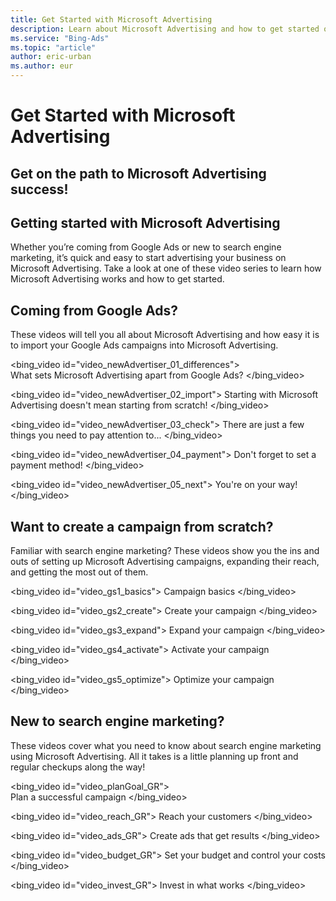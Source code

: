 ```yaml
---
title: Get Started with Microsoft Advertising
description: Learn about Microsoft Advertising and how to get started on advertising your business on Microsoft Advertising.
ms.service: "Bing-Ads"
ms.topic: "article"
author: eric-urban
ms.author: eur
---
```


# Get Started with Microsoft Advertising

## Get on the path to Microsoft Advertising success!

## Getting started with Microsoft Advertising

Whether you’re coming from Google Ads or new to search engine marketing, it’s quick and easy to start advertising your business on Microsoft Advertising. Take a look at one of these video series to learn how Microsoft Advertising works and how to get started.

## Coming from Google Ads?
These videos will tell you all about Microsoft Advertising and how easy it is to import your Google Ads campaigns into Microsoft Advertising.

<bing_video id="video_newAdvertiser_01_differences">    
          What sets Microsoft Advertising apart from Google Ads?
          </bing_video>

<bing_video id="video_newAdvertiser_02_import">
Starting with Microsoft Advertising doesn't mean starting from scratch!
          </bing_video>

<bing_video id="video_newAdvertiser_03_check">
There are just a few things you need to pay attention to...
          </bing_video>

<bing_video id="video_newAdvertiser_04_payment">
Don't forget to set a payment method!
          </bing_video>

<bing_video id="video_newAdvertiser_05_next">
You're on your way!
          </bing_video>

## Want to create a campaign from scratch?
Familiar with search engine marketing? These videos show you the ins and outs of setting up Microsoft Advertising campaigns, expanding their reach, and getting the most out of them.

<bing_video id="video_gs1_basics">
Campaign basics
          </bing_video>

<bing_video id="video_gs2_create">
Create your campaign
          </bing_video>

<bing_video id="video_gs3_expand">
Expand your campaign
          </bing_video>

<bing_video id="video_gs4_activate">
Activate your campaign
          </bing_video>

<bing_video id="video_gs5_optimize">
Optimize your campaign
          </bing_video>

## New to search engine marketing?
These videos cover what you need to know about search engine marketing using Microsoft Advertising. All it takes is a little planning up front and regular checkups along the way!

<bing_video id="video_planGoal_GR">    
           Plan a successful campaign
          </bing_video>

<bing_video id="video_reach_GR">
Reach your customers
          </bing_video>

<bing_video id="video_ads_GR">
Create ads that get results
          </bing_video>

<bing_video id="video_budget_GR">
Set your budget and control your costs
          </bing_video>

<bing_video id="video_invest_GR">
Invest in what works
          </bing_video>


